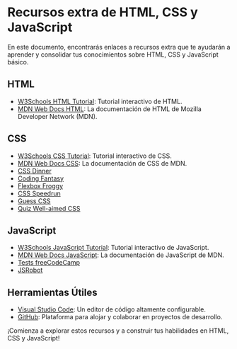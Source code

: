 # Recursos extra de HTML, CSS y JavaScript

En este documento, encontrarás enlaces a recursos extra que te ayudarán a aprender y consolidar tus conocimientos sobre HTML, CSS y JavaScript básico.

## HTML

- [W3Schools HTML Tutorial](https://www.w3schools.com/html/): Tutorial interactivo de HTML.
- [MDN Web Docs HTML](https://developer.mozilla.org/en-US/docs/Web/HTML): La documentación de HTML de Mozilla Developer Network (MDN).

## CSS

- [W3Schools CSS Tutorial](https://www.w3schools.com/css/): Tutorial interactivo de CSS.
- [MDN Web Docs CSS](https://developer.mozilla.org/en-US/docs/Web/CSS): La documentación de CSS de MDN.
- [CSS Dinner](https://flukeout.github.io/)
- [Coding Fantasy](https://codingfantasy.com/games/flexboxadventure)
- [Flexbox Froggy](https://flexboxfroggy.com/#es)
- [CSS Speedrun](https://css-speedrun.netlify.app/)
- [Guess CSS](https://www.guess-css.app/)
- [Quiz Well-aimed CSS](https://codepen.io/pehaa/full/ROapJZ)

## JavaScript

- [W3Schools JavaScript Tutorial](https://www.w3schools.com/js/): Tutorial interactivo de JavaScript.
- [MDN Web Docs JavaScript](https://developer.mozilla.org/en-US/docs/Web/JavaScript): La documentación de JavaScript de MDN.
- [Tests freeCodeCamp](https://www.freecodecamp.org/learn/javascript-algorithms-and-data-structures/)
- [JSRobot](https://lab.reaal.me/jsrobot/)

## Herramientas Útiles

- [Visual Studio Code](https://code.visualstudio.com/): Un editor de código altamente configurable.
- [GitHub](https://github.com/): Plataforma para alojar y colaborar en proyectos de desarrollo.

¡Comienza a explorar estos recursos y a construir tus habilidades en HTML, CSS y JavaScript!
